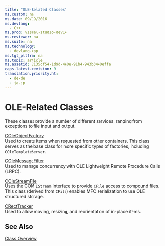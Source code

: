 ```yaml
---
title: "OLE-Related Classes"
ms.custom: na
ms.date: 09/19/2016
ms.devlang: 
  - C++
ms.prod: visual-studio-dev14
ms.reviewer: na
ms.suite: na
ms.technology: 
  - devlang-cpp
ms.tgt_pltfrm: na
ms.topic: article
ms.assetid: 2135cf54-1d9d-4e0e-91b4-943b3440effa
caps.latest.revision: 9
translation.priority.ht: 
  - de-de
  - ja-jp
---
```

# OLE-Related Classes
These classes provide a number of different services, ranging from exceptions to file input and output.  
  
 [COleObjectFactory](../vs140/COleObjectFactory-Class.md)  
 Used to create items when requested from other containers. This class serves as the base class for more specific types of factories, including `COleTemplateServer`.  
  
 [COleMessageFilter](../vs140/COleMessageFilter-Class.md)  
 Used to manage concurrency with OLE Lightweight Remote Procedure Calls (LRPC).  
  
 [COleStreamFile](../vs140/COleStreamFile-Class.md)  
 Uses the COM `IStream` interface to provide `CFile` access to compound files. This class (derived from `CFile`) enables MFC serialization to use OLE structured storage.  
  
 [CRectTracker](../vs140/CRectTracker-Class.md)  
 Used to allow moving, resizing, and reorientation of in-place items.  
  
## See Also  
 [Class Overview](../vs140/Class-Library-Overview.md)